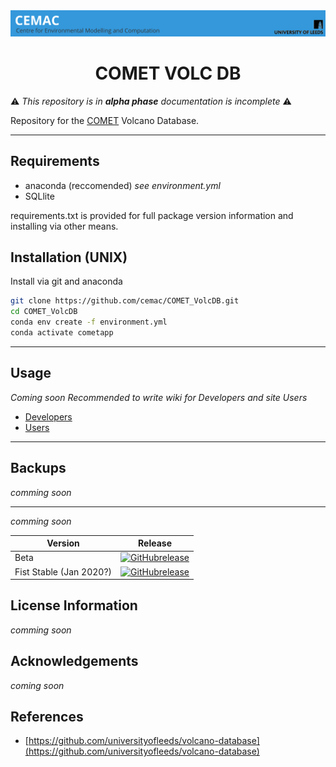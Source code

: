 <div align="center">
<a href="https://www.cemac.leeds.ac.uk/">
  <img src="https://github.com/cemac/cemac_generic/blob/master/Images/cemac.png"></a>
  <br>
</div>

 <h1> <center> COMET VOLC DB </center> </h1>

:warning: *This repository is in **alpha phase** documentation is incomplete* :warning:

Repository for the [COMET](comet.nerc.ac.uk) Volcano Database. [<insert future site address here>]()

<hr>

## Requirements

* anaconda (reccomended) *see environment.yml*
* SQLlite

requirements.txt is provided for full package version information and installing via other means.

## Installation (UNIX)

Install via git and anaconda

```bash
git clone https://github.com/cemac/COMET_VolcDB.git
cd COMET_VolcDB
conda env create -f environment.yml
conda activate cometapp
```

<hr>

## Usage

*Coming soon Recommended to write wiki for Developers and site Users*

* [Developers]()
* [Users]()

<hr>

## Backups

*comming soon*

<hr>

<!--- release table --->

*comming soon*

|  Version            | Release          |
|---------------------|------------------|
|  Beta               | [![GitHubrelease](https://img.shields.io/badge/release-v.0.0-red.svg)](https://github.com/cemac/COMET_VolcDB/releases/tag/0.0)|
|  Fist Stable (Jan 2020?)  |  [![GitHubrelease](https://img.shields.io/badge/release-v.1.0-red.svg)](https://github.com/cemac/COMET_VolcDB/releases/tag/1.0)  |
<!--- table --->

## License Information

*comming soon*

## Acknowledgements

_coming soon_

## References

* [https://github.com/universityofleeds/volcano-database](https://github.com/universityofleeds/volcano-database)
